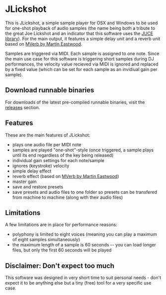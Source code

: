 # JLickshot

This is JLickshot, a simple sample player for OSX and Windows to be used for one-shot playback of audio samples (the name being both a tribute to the great Joe Lickshot and an indicator that this software uses the [JUCE library](http://www.juce.com/)). For the main output, it features a simple delay unit and a reverb unit based on [MVerb by Martin Eastwood](https://github.com/martineastwood/mverb).

Samples are triggered via MIDI. Each sample is assigned to one note. Since the main use case for this software is triggering short samples during DJ performances, the velocity value recieved via MIDI is ignored and replaced by a fixed value (which can be set for each sample as an invidiual gain per sample).

## Download runnable binaries

For downloads of the latest pre-compiled runnable binaries, visit the [releases](https://github.com/MartinHH/JLickshot/releases) section.

## Features

These are the main features of JLickshot:

* plays one audio file per MIDI note
* samples are played "one-shot"-style (once triggered, a sample plays until its end regardless of the key being released)
* individual gain settings for each note/sample
* ignores (keystroke) velocity
* simple delay effect
* reverb effect (based on [MVerb by Martin Eastwood](https://github.com/martineastwood/mverb))
* master gain
* save and restore presets
* save presets and audio files to one folder so presets can be transfered from machine to machine (along with their audio files)

## Limitations

A few limitations are in place for performance reasons:

* polyphony is limited to eight voices (meaning you can play a maximum of eight samples simultaneously)
* the maximum length of a sample is 60 seconds -- you can load longer files, but only the first 60 seconds will be played
## Disclaimer: Don't expect too much

This software was designed in very short time to suit personal needs - don't expect it to be anything else but a tiny (free) tool for a very specific use case.